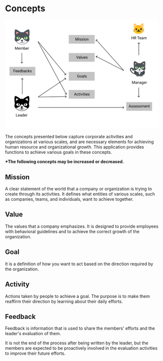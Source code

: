 # Concepts

<img src="img/Workflow Overview.png">

The concepts presented below capture corporate activities and organizations at various scales, and are necessary elements for achieving human resource and organizational growth. This application provides functions to achieve various goals in these concepts.

**\*The following concepts may be increased or decreased.**

## Mission

A clear statement of the world that a company or organization is trying to create through its activities. It defines what entities of various scales, such as companies, teams, and individuals, want to achieve together.

## Value

The values that a company emphasizes.
It is designed to provide employees with behavioral guidelines and to achieve the correct growth of the organization.

## Goal

It is a definition of how you want to act based on the direction required by the organization.

## Activity

Actions taken by people to achieve a goal. The purpose is to make them reaffirm their direction by learning about their daily efforts.

## Feedback

Feedback is information that is used to share the members' efforts and the leader's evaluation of them.

It is not the end of the process after being written by the leader, but the members are expected to be proactively involved in the evaluation activities to improve their future efforts.